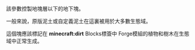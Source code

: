 該參數控製地塊層以下的地下塊。

一般來說，原版泥土或自定義泥土在這裏被用於大多數生態域。

這個塊應該標記在 <b>minecraft:dirt</b> Blocks標簽中
Forge模組的植物和樹木在生態域中正常生成。
